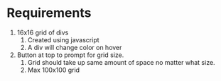 # Requirements

1. 16x16 grid of divs
   1. Created using javascript
   1. A div will change color on hover
1. Button at top to prompt for grid size.
   1. Grid should take up same amount of space no matter what size.
   1. Max 100x100 grid